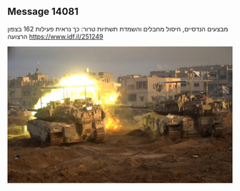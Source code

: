 ## Message 14081

מבצעים הנדסיים, חיסול מחבלים והשמדת תשתיות טרור:
כך נראית פעילות 162 בצפון הרצועה
https://www.idf.il/251249

![Photo](14081/14081_photo.jpg)
